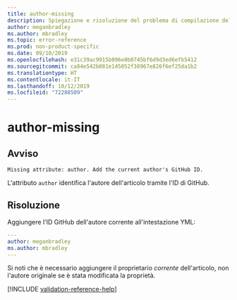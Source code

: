 ```yaml
---
title: author-missing
description: Spiegazione e risoluzione del problema di compilazione della documentazione author-missing.
author: meganbradley
ms.author: mbradley
ms.topic: error-reference
ms.prod: non-product-specific
ms.date: 09/10/2019
ms.openlocfilehash: e31c39ac9915b096e0b0745bf6d9d3ed6efb5412
ms.sourcegitcommit: ca84e542b081e145052f38967e826f6ef25da1b2
ms.translationtype: HT
ms.contentlocale: it-IT
ms.lasthandoff: 10/12/2019
ms.locfileid: "72288509"
---
```

# <a name="author-missing"></a>author-missing

## <a name="warning"></a>Avviso

`Missing attribute: author. Add the current author's GitHub ID.`

L'attributo `author` identifica l'autore dell'articolo tramite l'ID di GitHub. 

## <a name="resolution"></a>Risoluzione

Aggiungere l'ID GitHub dell'autore corrente all'intestazione YML:

```yml
---
author: meganbradley
ms.author: mbradley
---
```

Si noti che è necessario aggiungere il proprietario *corrente* dell'articolo, non l'autore originale se è stata modificata la proprietà.

<!--make sure to add this file to your includes folder and verify the path-->
[!INCLUDE [validation-reference-help](includes/validation-reference-help.md)]
